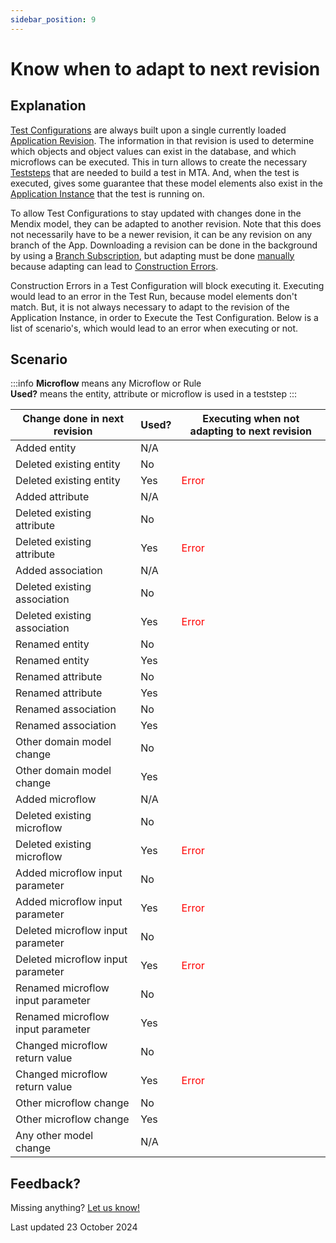 ```yaml
---
sidebar_position: 9
---
```


# Know when to adapt to next revision

## Explanation

[Test Configurations](../../../test-configuration) are always built upon a single currently loaded [Application Revision](../../../application-revision). The information in that revision is used to determine which objects and object values can exist in the database, and which microflows can be executed. This in turn allows to create the necessary [Teststeps](../../../Teststep/) that are needed to build a test in MTA. And, when the test is executed, gives some guarantee that these model elements also exist in the [Application Instance](../../../application-instance) that the test is running on.

To allow Test Configurations to stay updated with changes done in the Mendix model, they can be adapted to another revision. Note that this does not necessarily have to be a newer revision, it can be any revision on any branch of the App. Downloading a revision can be done in the background by using a [Branch Subscription](../../../branch-subscription), but adapting must be done [manually](../../../application-revision#adapt-test-suites-in-a-test-configuration-to-a-downloaded-application-revision) because adapting can lead to [Construction Errors](../../../construction-error).

Construction Errors in a Test Configuration will block executing it. Executing would lead to an error in the Test Run, because model elements don't match. But, it is not always necessary to adapt to the revision of the Application Instance, in order to Execute the Test Configuration. Below is a list of scenario's, which would lead to an error when executing or not.


## Scenario

:::info
**Microflow** means any Microflow or Rule<br/>
**Used?** means the entity, attribute or microflow is used in a teststep
:::

| Change done in next revision      | Used? | Executing when not adapting to next revision |
| --------------------------------- | ----- | -------------------------------------------- |
| Added entity                      | N/A   | <i class="fal fa-check"></i>                 |
| Deleted existing entity           | No    | <i class="fal fa-check"></i>                 |
| Deleted existing entity           | Yes   | <font color="red">Error</font>               |
| Added attribute                   | N/A   | <i class="fal fa-check"></i>                 |
| Deleted existing attribute        | No    | <i class="fal fa-check"></i>                 |
| Deleted existing attribute        | Yes   | <font color="red">Error</font>               |
| Added association                 | N/A   | <i class="fal fa-check"></i>                 |
| Deleted existing association      | No    | <i class="fal fa-check"></i>                 |
| Deleted existing association      | Yes   | <font color="red">Error</font>               |
| Renamed entity                    | No    | <i class="fal fa-check"></i>                 |
| Renamed entity                    | Yes   | <i class="fal fa-check"></i>                 |
| Renamed attribute                 | No    | <i class="fal fa-check"></i>                 |
| Renamed attribute                 | Yes   | <i class="fal fa-check"></i>                 |
| Renamed association               | No    | <i class="fal fa-check"></i>                 |
| Renamed association               | Yes   | <i class="fal fa-check"></i>                 |
| Other domain model change         | No    | <i class="fal fa-check"></i>                 |
| Other domain model change         | Yes   | <i class="fal fa-check"></i>                 |
| Added microflow                   | N/A   | <i class="fal fa-check"></i>                 |
| Deleted existing microflow        | No    | <i class="fal fa-check"></i>                 |
| Deleted existing microflow        | Yes   | <font color="red">Error</font>               |
| Added microflow input parameter   | No    | <i class="fal fa-check"></i>                 |
| Added microflow input parameter   | Yes   | <font color="red">Error</font>               |
| Deleted microflow input parameter | No    | <i class="fal fa-check"></i>                 |
| Deleted microflow input parameter | Yes   | <font color="red">Error</font>               |
| Renamed microflow input parameter | No    | <i class="fal fa-check"></i>                 |
| Renamed microflow input parameter | Yes   | <i class="fal fa-check"></i>                 |
| Changed microflow return value    | No    | <i class="fal fa-check"></i>                 |
| Changed microflow return value    | Yes   | <font color="red">Error</font>               |
| Other microflow change            | No    | <i class="fal fa-check"></i>                 |
| Other microflow change            | Yes   | <i class="fal fa-check"></i>                 |
| Any other model change            | N/A   | <i class="fal fa-check"></i>                 |



## Feedback?
Missing anything? [Let us know!](mailto:support@menditect.com)

Last updated 23 October 2024